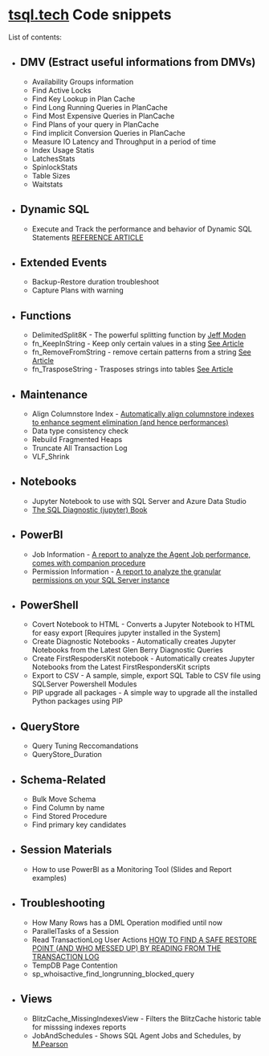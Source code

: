 # [tsql.tech](http://tsql.tech) Code snippets

List of contents:

* ## DMV (Estract useful informations from DMVs)
  - Availability Groups information
  - Find Active Locks
  - Find Key Lookup in Plan Cache
  - Find Long Running Queries in PlanCache
  - Find Most Expensive Queries in PlanCache
  - Find Plans of your query in PlanCache
  - Find implicit Conversion Queries in PlanCache
  - Measure IO Latency and Throughput in a period of time
  - Index Usage Statis
  - LatchesStats
  - SpinlockStats
  - Table Sizes
  - Waitstats

* ## Dynamic SQL
  - Execute and Track the performance and behavior of Dynamic SQL Statements
    [REFERENCE ARTICLE](https://tsql.tech/tracking-dynamic-sql-performance-automatically-with-a-wrapper-on-sp_executesql-dynamic-sql-inception/)

* ## Extended Events
  - Backup-Restore duration troubleshoot
  - Capture Plans with warning

* ## Functions
  - DelimitedSplit8K - The powerful splitting function by [Jeff Moden](http://www.sqlservercentral.com/articles/Tally+Table/72993/)
  - fn_KeepInString - Keep only certain values in a sting [See Article](https://tsql.tech/a-quick-function-to-remove-or-keep-only-string-patterns-from-sql-server-strings/)
  - fn_RemoveFromString - remove certain patterns from a string [See Article](https://tsql.tech/a-quick-function-to-remove-or-keep-only-string-patterns-from-sql-server-strings/)
  - fn_TrasposeString - Trasposes strings into tables [See Article](https://tsql.tech/a-quick-function-to-remove-or-keep-only-string-patterns-from-sql-server-strings/)

* ## Maintenance
  - Align Columnstore Index - [Automatically align columnstore indexes to enhance segment elimination (and hence performances)](https://tsql.tech/a-script-to-automatically-align-columnstore-indexes-to-enhance-segment-elimination-and-hence-performances/)
  - Data type consistency check
  - Rebuild Fragmented Heaps
  - Truncate All Transaction Log
  - VLF_Shrink

* ## Notebooks
  - Jupyter Notebook to use with SQL Server and Azure Data Studio
  - [The SQL Diagnostic (jupyter) Book](https://tsql.tech/the-sql-diagnostic-jupyter-book/)

* ## PowerBI
  - Job Information - [A report to analyze the Agent Job performance, comes with companion procedure](https://tsql.tech/a-powerbi-report-for-sql-server-agent-jobs/)
  - Permission Information - [A report to analyze the granular permissions on your SQL Server instance](https://tsql.tech/a-sql-server-permission-report-in-powerbi/)
  
* ## PowerShell
  - Covert Notebook to HTML - Converts a Jupyter Notebook to HTML for easy export [Requires jupyter installed in the System]
  - Create Diagnostic Notebooks - Automatically creates Jupyter Notebooks from the Latest Glen Berry Diagnostic Queries
  - Create FirstRespodersKit notebook - Automatically creates Jupyter Notebooks from the Latest FirstRespondersKit scripts
  - Export to CSV - A sample, simple, export SQL Table to CSV file using SQLServer Powershell Modules
  - PIP upgrade all packages - A simple way to upgrade all the installed Python packages using PIP

* ## QueryStore
  - Query Tuning Reccomandations
  - QueryStore_Duration

* ## Schema-Related
  - Bulk Move Schema
  - Find Column by name
  - Find Stored Procedure
  - Find primary key candidates

* ## Session Materials
  - How to use PowerBI as a Monitoring Tool (Slides and Report examples)

* ## Troubleshooting
  - How Many Rows has a DML Operation modified until now
  - ParallelTasks of a Session
  - Read TransactionLog User Actions [HOW TO FIND A SAFE RESTORE POINT (AND WHO MESSED UP) BY READING FROM THE TRANSACTION LOG](https://tsql.tech/find-who-e-when-something-was-messed-up-in-order-to-restore-to-a-safe-point-using-the-transaction-log/)
  - TempDB Page Contention
  - sp_whoisactive_find_longrunning_blocked_query
  
* ## Views
  - BlitzCache_MissingIndexesView - Filters the BlitzCache historic table for misssing indexes reports
  - JobAndSchedules - Shows SQL Agent Jobs and Schedules, by [M.Pearson](http://www.sqlservercentral.com/scripts/Maintenance+and+Management/30381/)
